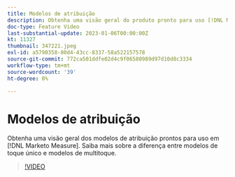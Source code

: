 ```yaml
---
title: Modelos de atribuição
description: Obtenha uma visão geral do produto pronto para uso [!DNL Marketo Measure] modelos de atribuição. Saiba mais sobre a diferença entre modelos de toque único e modelos de multitoque.
doc-type: Feature Video
last-substantial-update: 2023-01-06T00:00:00Z
kt: 11327
thumbnail: 347221.jpeg
exl-id: a5790358-80d4-43cc-8337-58a522157578
source-git-commit: 772ca501ddfe02d4c9f06580989d97d10d8c3334
workflow-type: tm+mt
source-wordcount: '39'
ht-degree: 0%

---
```


# Modelos de atribuição

Obtenha uma visão geral dos modelos de atribuição prontos para uso em [!DNL Marketo Measure]. Saiba mais sobre a diferença entre modelos de toque único e modelos de multitoque.

>[!VIDEO](https://video.tv.adobe.com/v/347221/?quality=12&learn=on)
